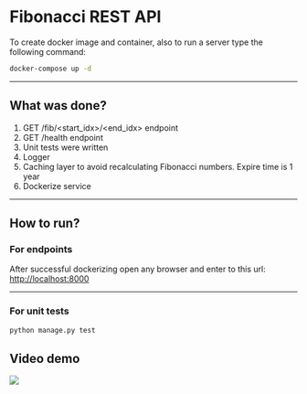 # Fibonacci REST API

To create docker image and container, also to run a server type the following command:

```bash
docker-compose up -d
```
----------

## What was done?

1. GET /fib/<start_idx>/<end_idx> endpoint
2. GET /health endpoint
3. Unit tests were written
4. Logger
5. Caching layer to avoid recalculating Fibonacci numbers. Expire time is 1 year
6. Dockerize service

----------

## How to run?

### For endpoints
After successful dockerizing open any browser and enter to this url: [http://localhost:8000](http://localhost:8000)

----------

### For unit tests
```bash
python manage.py test
```

## Video demo

[![](https://i.ytimg.com/vi/r5T83NUrhUY/hqdefault.jpg)](https://youtu.be/r5T83NUrhUY)